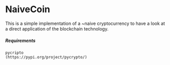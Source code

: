 # NaiveCoin
This is a simple implementation of a ~naive cryptocurrency to have a look at a direct application of the blockchain technology.
##### Requirements
    pycripto
    (https://pypi.org/project/pycrypto/)